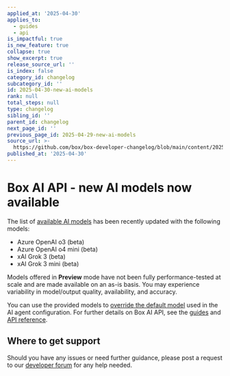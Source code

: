 ```yaml
---
applied_at: '2025-04-30'
applies_to:
  - guides
  - api
is_impactful: true
is_new_feature: true
collapse: true
show_excerpt: true
release_source_url: ''
is_index: false
category_id: changelog
subcategory_id: ''
id: 2025-04-30-new-ai-models
rank: null
total_steps: null
type: changelog
sibling_id: ''
parent_id: changelog
next_page_id: ''
previous_page_id: 2025-04-29-new-ai-models
source_url: >-
  https://github.com/box/box-developer-changelog/blob/main/content/2025/04-30-new-ai-models.md
published_at: '2025-04-30'
---
```

# Box AI API - new AI models now available

The list of [available AI models][1] has been recently updated with the following models:

* Azure OpenAI o3 (beta)
* Azure OpenAI o4 mini (beta)
* xAI Grok 3 (beta)
* xAI Grok 3 mini (beta)

Models offered in **Preview** mode have not been fully performance-tested at scale and are made available on an as-is basis. You may experience variability in model/output quality, availability, and accuracy.

You can use the provided models to [override the default model][2] used in the AI agent configuration.
For further details on Box AI API, see the [guides][3] and [API reference][4].

<!-- more -->


## Where to get support

Should you have any issues or need further guidance, please post a request to our [developer forum][5] for any help needed.

[1]: https://developer.box.com/guides/box-ai/supported-models/
[2]: https://box-ai/ai-agents/ai-agent-overrides
[3]: https://developer.box.com/guides/box-ai
[4]: https://developer.box.com/reference/post-ai-ask/
[5]: https://forum.box.com/